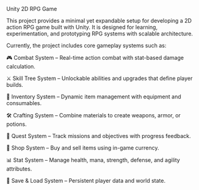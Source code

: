 Unity 2D RPG Game

This project provides a minimal yet expandable setup for developing a 2D action RPG game built with Unity.
It is designed for learning, experimentation, and prototyping RPG systems with scalable architecture.

Currently, the project includes core gameplay systems such as:

🎮 Combat System – Real-time action combat with stat-based damage calculation.

⚔️ Skill Tree System – Unlockable abilities and upgrades that define player builds.

💎 Inventory System – Dynamic item management with equipment and consumables.

🛠️ Crafting System – Combine materials to create weapons, armor, or potions.

🧾 Quest System – Track missions and objectives with progress feedback.

🏪 Shop System – Buy and sell items using in-game currency.

📊 Stat System – Manage health, mana, strength, defense, and agility attributes.

💾 Save & Load System – Persistent player data and world state.
